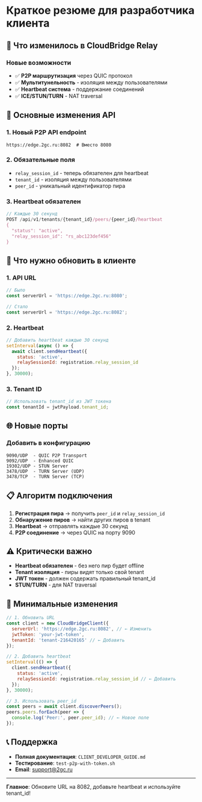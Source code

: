 # Краткое резюме для разработчика клиента

## 🚀 Что изменилось в CloudBridge Relay

### Новые возможности
- ✅ **P2P маршрутизация** через QUIC протокол
- ✅ **Мультитунельность** - изоляция между пользователями
- ✅ **Heartbeat система** - поддержание соединений
- ✅ **ICE/STUN/TURN** - NAT traversal

## 📡 Основные изменения API

### 1. Новый P2P API endpoint
```
https://edge.2gc.ru:8082  # Вместо 8080
```

### 2. Обязательные поля
- `relay_session_id` - теперь обязателен для heartbeat
- `tenant_id` - изоляция между пользователями
- `peer_id` - уникальный идентификатор пира

### 3. Heartbeat обязателен
```javascript
// Каждые 30 секунд
POST /api/v1/tenants/{tenant_id}/peers/{peer_id}/heartbeat
{
  "status": "active",
  "relay_session_id": "rs_abc123def456"
}
```

## 🔧 Что нужно обновить в клиенте

### 1. API URL
```javascript
// Было
const serverUrl = 'https://edge.2gc.ru:8080';

// Стало
const serverUrl = 'https://edge.2gc.ru:8082';
```

### 2. Heartbeat
```javascript
// Добавить heartbeat каждые 30 секунд
setInterval(async () => {
  await client.sendHeartbeat({
    status: 'active',
    relaySessionId: registration.relay_session_id
  });
}, 30000);
```

### 3. Tenant ID
```javascript
// Использовать tenant_id из JWT токена
const tenantId = jwtPayload.tenant_id;
```

## 🌐 Новые порты

### Добавить в конфигурацию
```
9090/UDP  - QUIC P2P Transport
9092/UDP  - Enhanced QUIC
19302/UDP - STUN Server
3478/UDP  - TURN Server (UDP)
3478/TCP  - TURN Server (TCP)
```

## 📋 Алгоритм подключения

1. **Регистрация пира** → получить `peer_id` и `relay_session_id`
2. **Обнаружение пиров** → найти других пиров в tenant
3. **Heartbeat** → отправлять каждые 30 секунд
4. **P2P соединение** → через QUIC на порту 9090

## ⚠️ Критически важно

- **Heartbeat обязателен** - без него пир будет offline
- **Tenant изоляция** - пиры видят только свой tenant
- **JWT токен** - должен содержать правильный tenant_id
- **STUN/TURN** - для NAT traversal

## 🎯 Минимальные изменения

```javascript
// 1. Обновить URL
const client = new CloudBridgeClient({
  serverUrl: 'https://edge.2gc.ru:8082', // ← Изменить
  jwtToken: 'your-jwt-token',
  tenantId: 'tenant-216420165' // ← Добавить
});

// 2. Добавить heartbeat
setInterval(() => {
  client.sendHeartbeat({
    status: 'active',
    relaySessionId: registration.relay_session_id // ← Добавить
  });
}, 30000);

// 3. Использовать peer_id
const peers = await client.discoverPeers();
peers.peers.forEach(peer => {
  console.log('Peer:', peer.peer_id); // ← Новое поле
});
```

## 📞 Поддержка

- **Полная документация**: `CLIENT_DEVELOPER_GUIDE.md`
- **Тестирование**: `test-p2p-with-token.sh`
- **Email**: support@2gc.ru

---

**Главное**: Обновите URL на 8082, добавьте heartbeat и используйте tenant_id!
